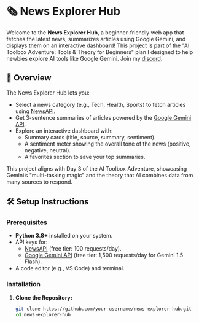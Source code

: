 # 🗞️ News Explorer Hub

Welcome to the **News Explorer Hub**, a beginner-friendly web app that fetches the latest news, summarizes articles using Google Gemini, and displays them on an interactive dashboard! This project is part of the "AI Toolbox Adventure: Tools & Theory for Beginners" plan I designed to help newbies explore AI tools like Google Gemini. Join my [discord](https://discord.gg/SK8jJG3w).

## 📖 Overview

The News Explorer Hub lets you:
- Select a news category (e.g., Tech, Health, Sports) to fetch articles using [NewsAPI](https://newsapi.org).
- Get 3-sentence summaries of articles powered by the [Google Gemini API](https://ai.google.dev).
- Explore an interactive dashboard with:
  - Summary cards (title, source, summary, sentiment).
  - A sentiment meter showing the overall tone of the news (positive, negative, neutral).
  - A favorites section to save your top summaries.

This project aligns with Day 3 of the AI Toolbox Adventure, showcasing Gemini’s "multi-tasking magic" and the theory that AI combines data from many sources to respond.



## 🛠️ Setup Instructions

### Prerequisites
- **Python 3.8+** installed on your system.
- API keys for:
  - [NewsAPI](https://newsapi.org) (free tier: 100 requests/day).
  - [Google Gemini API](https://ai.google.dev) (free tier: 1,500 requests/day for Gemini 1.5 Flash).
- A code editor (e.g., VS Code) and terminal.

### Installation
1. **Clone the Repository:**
   ```bash
   git clone https://github.com/your-username/news-explorer-hub.git
   cd news-explorer-hub